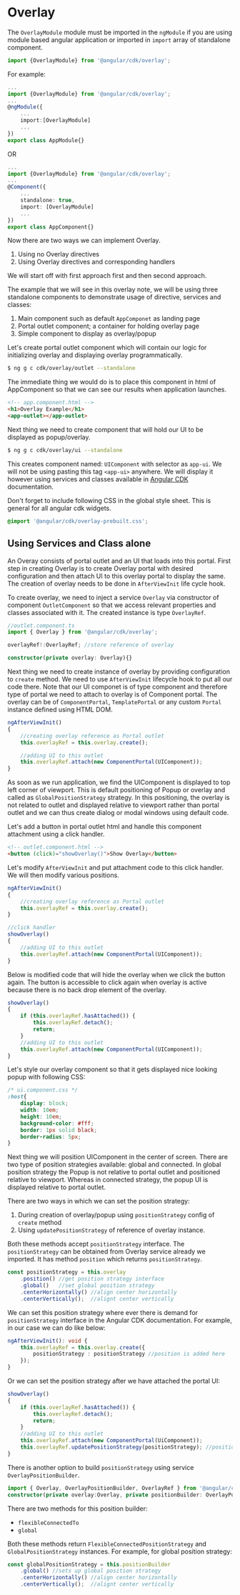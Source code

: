 # Overlay

The `OverlayModule` module must be imported in the `ngModule` if you are using module based angular application or imported in `import` array of standalone component.

```ts
import {OverlayModule} from '@angular/cdk/overlay'; 
```

For example:
```ts
...
import {OverlayModule} from '@angular/cdk/overlay'; 
...
@ngModule({
    ...
    import:[OverlayModule]
    ...
})
export class AppModule{}
```

OR

```ts
...
import {OverlayModule} from '@angular/cdk/overlay'; 
...
@Component({
    ...
    standalone: true,
    import: [OverlayModule]
    ...
})
export class AppComponent{}
```

Now there are two ways we can implement Overlay.
1. Using no Overlay directives
2. Using Overlay directives and corresponding handlers

We will start off with first approach first and then second approach.

The example that we will see in this overlay note, we will be using three standalone components to demonstrate usage of directive, services and classes:
1. Main component such as default `AppComponet` as landing page
2. Portal outlet component; a container for holding overlay page
3. Simple component to display as overlay/popup

Let's create portal outlet component which will contain our logic for initializing overlay and displaying overlay programmatically.

```bash
$ ng g c cdk/overlay/outlet --standalone
```
The immediate thing we would do is to place this component in html of AppComponent so that we can see our results when application launches.

```html
<!-- app.component.html -->
<h1>Overlay Example</h1>
<app-outlet></app-outlet>
```

Next thing we need to create component that will hold our UI to be displayed as popup/overlay.

```bash
$ ng g c cdk/overlay/ui --standalone
```

This creates component named: `UIComponent` with selector as `app-ui`. We will not be using pasting this tag `<app-ui>` anywhere. We will display it however using services and classes available in [Angular CDK](https://material.angular.io/cdk/overlay/api) documentation.


Don't forget to include following CSS in the global style sheet. This is general for all angular cdk widgets.

```css
@import '@angular/cdk/overlay-prebuilt.css';
```

## Using Services and Class alone

An Overay consists of portal outlet and an UI that loads into this portal. First step in creating Overlay is to create Overlay portal with desired configuration and then attach UI to this overlay portal to display the same. The creation of overlay needs to be done in `AfterViewInit` life cycle hook.

To create overlay, we need to inject a service `Overlay` via constructor of component `OutletComponent` so that we access relevant properties and classes associated with it. The created instance is type `OverlayRef`.

```ts
//outlet.component.ts
import { Overlay } from '@angular/cdk/overlay'; 

overlayRef!:OverlayRef; //store reference of overlay

constructor(private overlay: Overlay){}
```

Next thing we need to create instance of overlay by providing configuration to `create` method. We need to use `AfterViewInit` lifecycle hook to put all our code there. Note that our UI componet is of type component and therefore type of portal we need to attach to overlay is of Component portal. The overlay can be of `ComponentPortal`, `TemplatePortal` or any custom `Portal` instance defined using HTML DOM.

```ts
ngAfterViewInit()
{
    //creating overlay reference as Portal outlet
    this.overlayRef = this.overlay.create();

    //adding UI to this outlet
    this.overlayRef.attach(new ComponentPortal(UIComponent));
}
```
As soon as we run application, we find the UIComponent is displayed to top left corner of viewport. This is default positioning of Popup or overlay and called as `GlobalPositionStrategy` strategy. In this positioning, the overlay is not related to outlet and displayed relative to viewport rather than portal outlet and we can thus create dialog or modal windows using default code.

Let's add a button in portal outlet html and handle this component attachment using a click handler.

```html
<!-- outlet.component.html -->
<button (click)="showOverlay()">Show Overlay</button>
```

Let's modify `AfterViewInit` and put attachment code to this click handler. We will then modify various positions.
```ts
ngAfterViewInit()
{
    //creating overlay reference as Portal outlet
    this.overlayRef = this.overlay.create();
}
```

```ts
//click handler
showOverlay()
{
    //adding UI to this outlet
    this.overlayRef.attach(new ComponentPortal(UIComponent));
}
```
Below is modified code that will hide the overlay when we click the button again. The button is accessible to click again when overlay is active because there is no back drop element of the overlay.

```ts
showOverlay()
{
    if (this.overlayRef.hasAttached()) {
        this.overlayRef.detach();
        return;
    }
    //adding UI to this outlet
    this.overlayRef.attach(new ComponentPortal(UIComponent));
}
```
Let's style our overlay component so that it gets displayed nice looking popup with following CSS:

```css
/* ui.component.css */
:host{
    display: block;
    width: 10em;
    height: 10em;
    background-color: #fff;
    border: 1px solid black;
    border-radius: 5px;
}
```

Next thing we will position UIComponent in the center of screen. There are two type of position strategies available: global and connected. In global position strategy the Popup is not relative to portal outlet and positioned relative to viewport. Whereas in connected strategy, the popup UI is displayed relative to portal outlet.

There are two ways in which we can set the position strategy:
1. During creation of overlay/popup using `positionStrategy` config of `create` method
2. Using `updatePositionStrategy` of reference of overlay instance.

Both these methods accept `positionStrategy` interface. The `positionStrategy` can be obtained from Overlay service already we imported. It has method `position` which returns `positionStrategy`. 

```ts
const positionStrategy = this.overlay
    .position() //get position strategy interface
    .global()   //set global position strategy
    .centerHorizontally() //align center horizontally
    .centerVertically();  //alignt center vertically
```

We can set this position strategy where ever there is demand for `positionStrategy` interface in the Angular CDK documentation. For example, in our case we can do like below:

```ts
ngAfterViewInit(): void {
    this.overlayRef = this.overlay.create({
        positionStrategy : positionStrategy //position is added here
    });
}
```
Or we can set the position strategy after we have attached the portal UI:
```ts
showOverlay()
{
    if (this.overlayRef.hasAttached()) {
        this.overlayRef.detach();
        return;
    }
    //adding UI to this outlet
    this.overlayRef.attach(new ComponentPortal(UiComponent));
    this.overlayRef.updatePositionStrategy(positionStrategy); //position is added here
}
```
There is another option to build `positionStrategy` using service `OverlayPositionBuilder`.

```ts
import { Overlay, OverlayPositionBuilder, OverlayRef } from '@angular/cdk/overlay';
constructor(private overlay:Overlay, private positionBuilder: OverlayPositionBuilder){}
```
There are two methods for this position builder:
-  `flexibleConnectedTo`
- `global`

Both these methods return `FlexibleConnectedPositionStrategy` and `GlobalPositionStrategy` instances. For example, for global position strategy:

```ts
const globalPositionStrategy = this.positionBuilder
    .global() //sets up global position strategy
    .centerHorizontally() //align center horizontally
    .centerVertically();  //alignt center vertically
```
